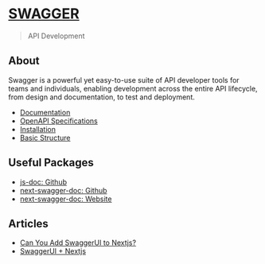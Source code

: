 # [SWAGGER](https://swagger.io/)
> API Development

## About
Swagger is a powerful yet easy-to-use suite of API developer tools for teams and individuals, enabling development across the entire API lifecycle, from design and documentation, to test and deployment.

- [Documentation](https://swagger.io/docs/)
- [OpenAPI Specifications](https://swagger.io/specification/)
- [Installation](https://swagger.io/docs/open-source-tools/swagger-ui/usage/installation/)
- [Basic Structure](https://swagger.io/docs/specification/basic-structure/)

## Useful Packages
- [js-doc: Github](https://github.com/Surnet/swagger-jsdoc)
- [next-swagger-doc: Github](https://github.com/jellydn/next-swagger-doc)
- [next-swagger-doc: Website](https://next-swagger-doc.productsway.com/)

## Articles
- [Can You Add SwaggerUI to Nextjs?](https://stackoverflow.com/questions/66955625/next-js-with-swagger)
- [SwaggerUI + Nextjs](https://blogs.perficient.com/2022/09/13/nextjs-swagger-openapi/)
